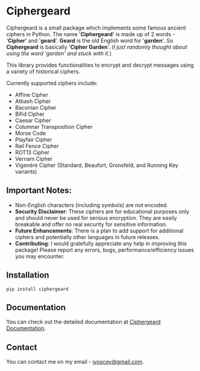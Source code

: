 Ciphergeard
====================

Ciphergeard is a small package which implements some famous ancient ciphers in Python.
The name '**Ciphergeard**' is made up of 2 words - '**Cipher**' and '**geard**'.
**Geard** is the old English word for '**garden**'. So **Ciphergeard** is basically '**Cipher Garden**'. (_I just randomly thought about using the word 'garden' and stuck with it._)

This library provides functionalities to encrypt and decrypt messages using a variety of historical ciphers.

Currently supported ciphers include:

- Affine Cipher
- Atbash Cipher
- Baconian Cipher
- Bifid Cipher
- Caesar Cipher
- Columnar Transposition Cipher
- Morse Code
- Playfair Cipher
- Rail Fence Cipher
- ROT13 Cipher
- Vernam Cipher
- Vigenère Cipher (Standard, Beaufort, Gronsfeld, and Running Key variants)

## Important Notes:

- Non-English characters (including symbols) are not encoded.
- **Security Disclaimer**: These ciphers are for educational purposes only and should never be used for serious encryption. They are easily breakable and offer no real security for sensitive information.
- **Future Enhancements**: There is a plan to add support for additional ciphers and potentially other languages in future releases.
- **Contributing**: I would gratefully appreciate any help in improving this package! Please report any errors, bugs, performance/efficiency issues you may encounter.

## Installation

`pip install ciphergeard`

## Documentation

You can check out the detailed documentation at [Ciphergeard Documentation](https://ciphergeard.readthedocs.io/en/latest/index.html).

## Contact

You can contact me on my email - ivoscev@gmail.com.
